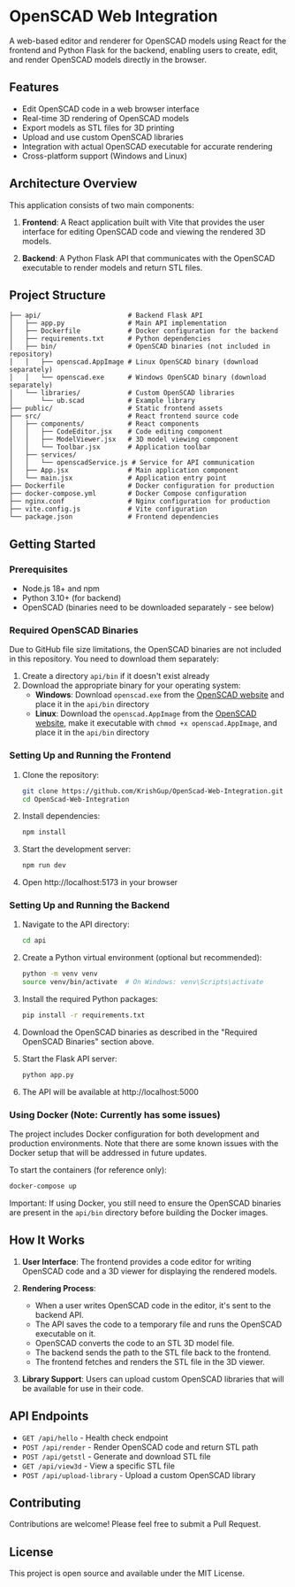 # OpenSCAD Web Integration

A web-based editor and renderer for OpenSCAD models using React for the frontend and Python Flask for the backend, enabling users to create, edit, and render OpenSCAD models directly in the browser.

## Features

- Edit OpenSCAD code in a web browser interface
- Real-time 3D rendering of OpenSCAD models 
- Export models as STL files for 3D printing
- Upload and use custom OpenSCAD libraries
- Integration with actual OpenSCAD executable for accurate rendering
- Cross-platform support (Windows and Linux)

## Architecture Overview

This application consists of two main components:

1. **Frontend**: A React application built with Vite that provides the user interface for editing OpenSCAD code and viewing the rendered 3D models.

2. **Backend**: A Python Flask API that communicates with the OpenSCAD executable to render models and return STL files.

## Project Structure

```
├── api/                      # Backend Flask API
│   ├── app.py                # Main API implementation
│   ├── Dockerfile            # Docker configuration for the backend
│   ├── requirements.txt      # Python dependencies
│   ├── bin/                  # OpenSCAD binaries (not included in repository)
│   │   ├── openscad.AppImage # Linux OpenSCAD binary (download separately)
│   │   └── openscad.exe      # Windows OpenSCAD binary (download separately)
│   └── libraries/            # Custom OpenSCAD libraries
│       └── ub.scad           # Example library
├── public/                   # Static frontend assets
├── src/                      # React frontend source code
│   ├── components/           # React components
│   │   ├── CodeEditor.jsx    # Code editing component
│   │   ├── ModelViewer.jsx   # 3D model viewing component
│   │   └── Toolbar.jsx       # Application toolbar
│   ├── services/             
│   │   └── openscadService.js # Service for API communication
│   ├── App.jsx               # Main application component
│   └── main.jsx              # Application entry point
├── Dockerfile                # Docker configuration for production
├── docker-compose.yml        # Docker Compose configuration
├── nginx.conf                # Nginx configuration for production
├── vite.config.js            # Vite configuration
└── package.json              # Frontend dependencies
```

## Getting Started

### Prerequisites

- Node.js 18+ and npm
- Python 3.10+ (for backend)
- OpenSCAD (binaries need to be downloaded separately - see below)

### Required OpenSCAD Binaries

Due to GitHub file size limitations, the OpenSCAD binaries are not included in this repository. You need to download them separately:

1. Create a directory `api/bin` if it doesn't exist already
2. Download the appropriate binary for your operating system:
   - **Windows**: Download `openscad.exe` from the [OpenSCAD website](https://openscad.org/downloads.html) and place it in the `api/bin` directory
   - **Linux**: Download the `openscad.AppImage` from the [OpenSCAD website](https://openscad.org/downloads.html), make it executable with `chmod +x openscad.AppImage`, and place it in the `api/bin` directory

### Setting Up and Running the Frontend

1. Clone the repository:
   ```bash
   git clone https://github.com/KrishGup/OpenScad-Web-Integration.git
   cd OpenScad-Web-Integration
   ```

2. Install dependencies:
   ```bash
   npm install
   ```

3. Start the development server:
   ```bash
   npm run dev
   ```

4. Open http://localhost:5173 in your browser

### Setting Up and Running the Backend

1. Navigate to the API directory:
   ```bash
   cd api
   ```

2. Create a Python virtual environment (optional but recommended):
   ```bash
   python -m venv venv
   source venv/bin/activate  # On Windows: venv\Scripts\activate
   ```

3. Install the required Python packages:
   ```bash
   pip install -r requirements.txt
   ```

4. Download the OpenSCAD binaries as described in the "Required OpenSCAD Binaries" section above.

5. Start the Flask API server:
   ```bash
   python app.py
   ```

6. The API will be available at http://localhost:5000

### Using Docker (Note: Currently has some issues)

The project includes Docker configuration for both development and production environments. Note that there are some known issues with the Docker setup that will be addressed in future updates.

To start the containers (for reference only):

```bash
docker-compose up
```

Important: If using Docker, you still need to ensure the OpenSCAD binaries are present in the `api/bin` directory before building the Docker images.

## How It Works

1. **User Interface**: The frontend provides a code editor for writing OpenSCAD code and a 3D viewer for displaying the rendered models.
   
2. **Rendering Process**:
   - When a user writes OpenSCAD code in the editor, it's sent to the backend API.
   - The API saves the code to a temporary file and runs the OpenSCAD executable on it.
   - OpenSCAD converts the code to an STL 3D model file.
   - The backend sends the path to the STL file back to the frontend.
   - The frontend fetches and renders the STL file in the 3D viewer.

3. **Library Support**: Users can upload custom OpenSCAD libraries that will be available for use in their code.

## API Endpoints

- `GET /api/hello` - Health check endpoint
- `POST /api/render` - Render OpenSCAD code and return STL path
- `POST /api/getstl` - Generate and download STL file
- `GET /api/view3d` - View a specific STL file
- `POST /api/upload-library` - Upload a custom OpenSCAD library

## Contributing

Contributions are welcome! Please feel free to submit a Pull Request.

## License

This project is open source and available under the MIT License.
